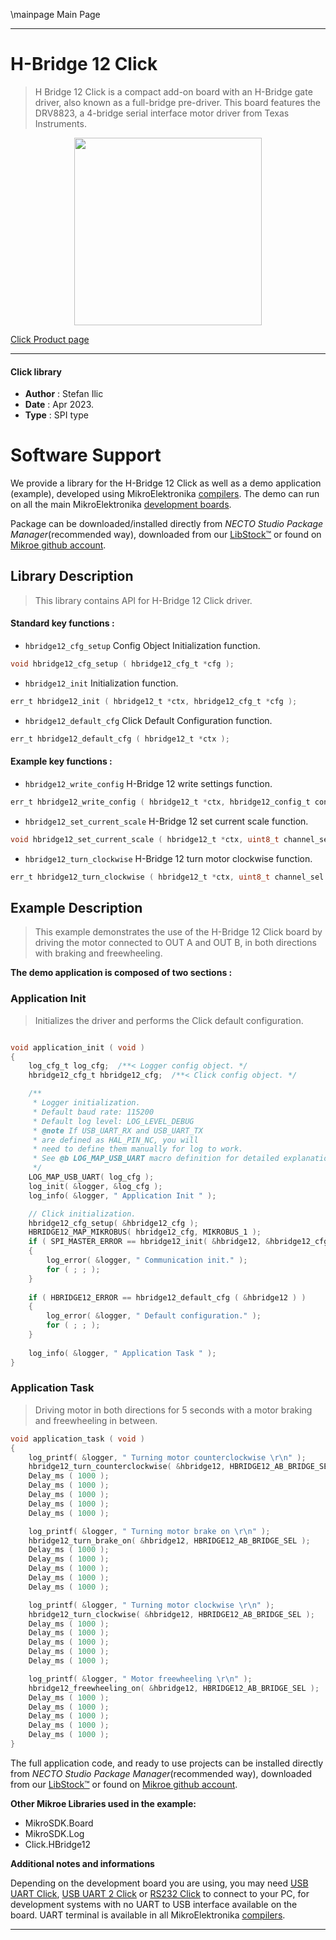 \mainpage Main Page

---
# H-Bridge 12 Click

> H Bridge 12 Click is a compact add-on board with an H-Bridge gate driver, also known as a full-bridge pre-driver. This board features the DRV8823, a 4-bridge serial interface motor driver from Texas Instruments.

<p align="center">
  <img src="https://download.mikroe.com/images/click_for_ide/hbridge12_click.png" height=300px>
</p>

[Click Product page](https://www.mikroe.com/h-bridge-12-click)

---


#### Click library

- **Author**        : Stefan Ilic
- **Date**          : Apr 2023.
- **Type**          : SPI type


# Software Support

We provide a library for the H-Bridge 12 Click
as well as a demo application (example), developed using MikroElektronika
[compilers](https://www.mikroe.com/necto-studio).
The demo can run on all the main MikroElektronika [development boards](https://www.mikroe.com/development-boards).

Package can be downloaded/installed directly from *NECTO Studio Package Manager*(recommended way), downloaded from our [LibStock&trade;](https://libstock.mikroe.com) or found on [Mikroe github account](https://github.com/MikroElektronika/mikrosdk_click_v2/tree/master/clicks).

## Library Description

> This library contains API for H-Bridge 12 Click driver.

#### Standard key functions :

- `hbridge12_cfg_setup` Config Object Initialization function.
```c
void hbridge12_cfg_setup ( hbridge12_cfg_t *cfg );
```

- `hbridge12_init` Initialization function.
```c
err_t hbridge12_init ( hbridge12_t *ctx, hbridge12_cfg_t *cfg );
```

- `hbridge12_default_cfg` Click Default Configuration function.
```c
err_t hbridge12_default_cfg ( hbridge12_t *ctx );
```

#### Example key functions :

- `hbridge12_write_config` H-Bridge 12 write settings function.
```c
err_t hbridge12_write_config ( hbridge12_t *ctx, hbridge12_config_t config_data );
```

- `hbridge12_set_current_scale` H-Bridge 12 set current scale function.
```c
void hbridge12_set_current_scale ( hbridge12_t *ctx, uint8_t channel_sel, uint8_t out1_curr_scale, uint8_t out2_curr_scale );
```

- `hbridge12_turn_clockwise` H-Bridge 12 turn motor clockwise function.
```c
err_t hbridge12_turn_clockwise ( hbridge12_t *ctx, uint8_t channel_sel );
```

## Example Description

> This example demonstrates the use of the H-Bridge 12 Click board by
  driving the motor connected to OUT A and OUT B, in both directions with braking and freewheeling. 

**The demo application is composed of two sections :**

### Application Init

> Initializes the driver and performs the Click default configuration.

```c

void application_init ( void )
{
    log_cfg_t log_cfg;  /**< Logger config object. */
    hbridge12_cfg_t hbridge12_cfg;  /**< Click config object. */

    /** 
     * Logger initialization.
     * Default baud rate: 115200
     * Default log level: LOG_LEVEL_DEBUG
     * @note If USB_UART_RX and USB_UART_TX 
     * are defined as HAL_PIN_NC, you will 
     * need to define them manually for log to work. 
     * See @b LOG_MAP_USB_UART macro definition for detailed explanation.
     */
    LOG_MAP_USB_UART( log_cfg );
    log_init( &logger, &log_cfg );
    log_info( &logger, " Application Init " );

    // Click initialization.
    hbridge12_cfg_setup( &hbridge12_cfg );
    HBRIDGE12_MAP_MIKROBUS( hbridge12_cfg, MIKROBUS_1 );
    if ( SPI_MASTER_ERROR == hbridge12_init( &hbridge12, &hbridge12_cfg ) )
    {
        log_error( &logger, " Communication init." );
        for ( ; ; );
    }
    
    if ( HBRIDGE12_ERROR == hbridge12_default_cfg ( &hbridge12 ) )
    {
        log_error( &logger, " Default configuration." );
        for ( ; ; );
    }
    
    log_info( &logger, " Application Task " );
}

```

### Application Task

> Driving motor in both directions for 5 seconds with a motor braking and freewheeling in between.

```c
void application_task ( void )
{
    log_printf( &logger, " Turning motor counterclockwise \r\n" );
    hbridge12_turn_counterclockwise( &hbridge12, HBRIDGE12_AB_BRIDGE_SEL );
    Delay_ms ( 1000 );
    Delay_ms ( 1000 );
    Delay_ms ( 1000 );
    Delay_ms ( 1000 );
    Delay_ms ( 1000 );

    log_printf( &logger, " Turning motor brake on \r\n" );
    hbridge12_turn_brake_on( &hbridge12, HBRIDGE12_AB_BRIDGE_SEL );
    Delay_ms ( 1000 );
    Delay_ms ( 1000 );
    Delay_ms ( 1000 );
    Delay_ms ( 1000 );
    Delay_ms ( 1000 );

    log_printf( &logger, " Turning motor clockwise \r\n" );
    hbridge12_turn_clockwise( &hbridge12, HBRIDGE12_AB_BRIDGE_SEL );
    Delay_ms ( 1000 );
    Delay_ms ( 1000 );
    Delay_ms ( 1000 );
    Delay_ms ( 1000 );
    Delay_ms ( 1000 );

    log_printf( &logger, " Motor freewheeling \r\n" );
    hbridge12_freewheeling_on( &hbridge12, HBRIDGE12_AB_BRIDGE_SEL );
    Delay_ms ( 1000 );
    Delay_ms ( 1000 );
    Delay_ms ( 1000 );
    Delay_ms ( 1000 );
    Delay_ms ( 1000 );
}
```

The full application code, and ready to use projects can be installed directly from *NECTO Studio Package Manager*(recommended way), downloaded from our [LibStock&trade;](https://libstock.mikroe.com) or found on [Mikroe github account](https://github.com/MikroElektronika/mikrosdk_click_v2/tree/master/clicks).

**Other Mikroe Libraries used in the example:**

- MikroSDK.Board
- MikroSDK.Log
- Click.HBridge12

**Additional notes and informations**

Depending on the development board you are using, you may need
[USB UART Click](https://www.mikroe.com/usb-uart-click),
[USB UART 2 Click](https://www.mikroe.com/usb-uart-2-click) or
[RS232 Click](https://www.mikroe.com/rs232-click) to connect to your PC, for
development systems with no UART to USB interface available on the board. UART
terminal is available in all MikroElektronika
[compilers](https://shop.mikroe.com/compilers).

---
